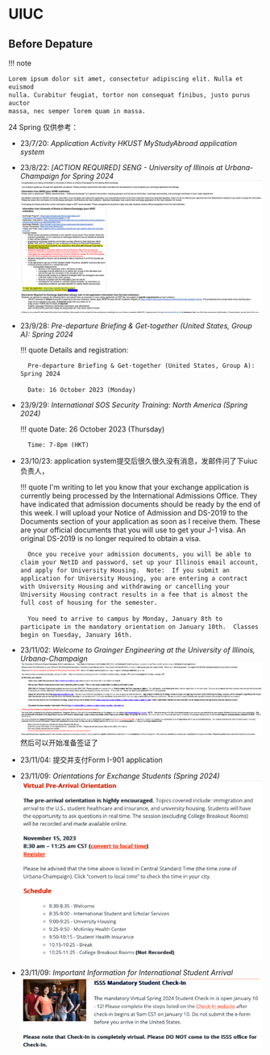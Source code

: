 # UIUC

## Before Depature

!!! note

    Lorem ipsum dolor sit amet, consectetur adipiscing elit. Nulla et euismod
    nulla. Curabitur feugiat, tortor non consequat finibus, justo purus auctor
    massa, nec semper lorem quam in massa.

24 Spring 仅供参考：
  
- 23/7/20: *Application Activity HKUST MyStudyAbroad application system*
- 23/8/22: *[ACTION REQUIRED] SENG - University of Illinois at Urbana-Champaign for Spring 2024*
  ![sample](uiuc-action-required.png)
- 23/9/28: *Pre-departure Briefing & Get-together (United States, Group A): Spring 2024*
    
    !!! quote
        Details and registration:
        
        Pre-departure Briefing & Get-together (United States, Group A): Spring 2024
        
        Date: 16 October 2023 (Monday)

- 23/9/29: *International SOS Security Training: North America (Spring 2024)*
    
    !!! quote
        Date: 26 October 2023 (Thursday)

        Time: 7-8pm (HKT)

- 23/10/23: application system提交后很久很久没有消息，发邮件问了下uiuc负责人，
    
    !!! quote
        I'm writing to let you know that your exchange application is currently being processed by the International Admissions Office.  They have indicated that admission documents should be ready by the end of this week.  I will upload your Notice of Admission and DS-2019 to the Documents section of your application as soon as I receive them.  These are your official documents that you will use to get your J-1 visa.  An original DS-2019 is no longer required to obtain a visa.

        Once you receive your admission documents, you will be able to claim your NetID and password, set up your Illinois email account, and apply for University Housing.  Note:  If you submit an application for University Housing, you are entering a contract with University Housing and withdrawing or cancelling your University Housing contract results in a fee that is almost the full cost of housing for the semester.

        You need to arrive to campus by Monday, January 8th to participate in the mandatory orientation on January 10th.  Classes begin on Tuesday, January 16th.

- 23/11/02: *Welcome to Grainger Engineering at the University of Illinois, Urbana-Champaign*
  ![welcome](uiuc-welcome.png) 然后可以开始准备签证了
- 23/11/04: 提交并支付Form I-901 application
- 23/11/09: *Orientations for Exchange Students (Spring 2024)*
  ![virtual orientation](uiuc-virtual-orient.png)
- 23/11/09: *Important Information for International Student Arrival*
  ![info for arrival](uiuc-info-arrival.png)

